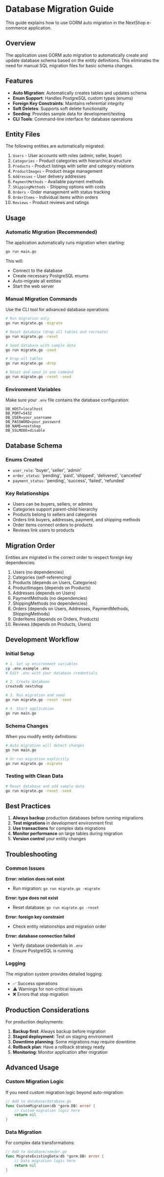 # Database Migration Guide

This guide explains how to use GORM auto migration in the NextShop e-commerce application.

## Overview

The application uses GORM auto migration to automatically create and update database schema based on the entity definitions. This eliminates the need for manual SQL migration files for basic schema changes.

## Features

- **Auto Migration**: Automatically creates tables and updates schema
- **Enum Support**: Handles PostgreSQL custom types (enums)
- **Foreign Key Constraints**: Maintains referential integrity
- **Soft Deletes**: Supports soft delete functionality
- **Seeding**: Provides sample data for development/testing
- **CLI Tools**: Command-line interface for database operations

## Entity Files

The following entities are automatically migrated:

1. `Users` - User accounts with roles (admin, seller, buyer)
2. `Categories` - Product categories with hierarchical structure
3. `Products` - Product listings with seller and category relations
4. `ProductImages` - Product image management
5. `Addresses` - User delivery addresses
6. `PaymentMethods` - Available payment methods
7. `ShippingMethods` - Shipping options with costs
8. `Orders` - Order management with status tracking
9. `OrderItems` - Individual items within orders
10. `Reviews` - Product reviews and ratings

## Usage

### Automatic Migration (Recommended)

The application automatically runs migration when starting:

```bash
go run main.go
```

This will:

- Connect to the database
- Create necessary PostgreSQL enums
- Auto-migrate all entities
- Start the web server

### Manual Migration Commands

Use the CLI tool for advanced database operations:

```bash
# Run migration only
go run migrate.go -migrate

# Reset database (drop all tables and recreate)
go run migrate.go -reset

# Seed database with sample data
go run migrate.go -seed

# Drop all tables
go run migrate.go -drop

# Reset and seed in one command
go run migrate.go -reset -seed
```

### Environment Variables

Make sure your `.env` file contains the database configuration:

```env
DB_HOST=localhost
DB_PORT=5432
DB_USER=your_username
DB_PASSWORD=your_password
DB_NAME=nextshop
DB_SSLMODE=disable
```

## Database Schema

### Enums Created

- `user_role`: 'buyer', 'seller', 'admin'
- `order_status`: 'pending', 'paid', 'shipped', 'delivered', 'cancelled'
- `payment_status`: 'pending', 'success', 'failed', 'refunded'

### Key Relationships

- Users can be buyers, sellers, or admins
- Categories support parent-child hierarchy
- Products belong to sellers and categories
- Orders link buyers, addresses, payment, and shipping methods
- Order items connect orders to products
- Reviews link users to products

## Migration Order

Entities are migrated in the correct order to respect foreign key dependencies:

1. Users (no dependencies)
2. Categories (self-referencing)
3. Products (depends on Users, Categories)
4. ProductImages (depends on Products)
5. Addresses (depends on Users)
6. PaymentMethods (no dependencies)
7. ShippingMethods (no dependencies)
8. Orders (depends on Users, Addresses, PaymentMethods, ShippingMethods)
9. OrderItems (depends on Orders, Products)
10. Reviews (depends on Products, Users)

## Development Workflow

### Initial Setup

```bash
# 1. Set up environment variables
cp .env.example .env
# Edit .env with your database credentials

# 2. Create database
createdb nextshop

# 3. Run migration and seed
go run migrate.go -reset -seed

# 4. Start application
go run main.go
```

### Schema Changes

When you modify entity definitions:

```bash
# Auto migration will detect changes
go run main.go

# Or run migration explicitly
go run migrate.go -migrate
```

### Testing with Clean Data

```bash
# Reset database and add sample data
go run migrate.go -reset -seed
```

## Best Practices

1. **Always backup** production databases before running migrations
2. **Test migrations** in development environment first
3. **Use transactions** for complex data migrations
4. **Monitor performance** on large tables during migration
5. **Version control** your entity changes

## Troubleshooting

### Common Issues

**Error: relation does not exist**

- Run migration: `go run migrate.go -migrate`

**Error: type does not exist**

- Reset database: `go run migrate.go -reset`

**Error: foreign key constraint**

- Check entity relationships and migration order

**Error: database connection failed**

- Verify database credentials in `.env`
- Ensure PostgreSQL is running

### Logging

The migration system provides detailed logging:

- ✅ Success operations
- ⚠️ Warnings for non-critical issues
- ❌ Errors that stop migration

## Production Considerations

For production deployments:

1. **Backup first**: Always backup before migration
2. **Staged deployment**: Test on staging environment
3. **Downtime planning**: Some migrations may require downtime
4. **Rollback plan**: Have a rollback strategy ready
5. **Monitoring**: Monitor application after migration

## Advanced Usage

### Custom Migration Logic

If you need custom migration logic beyond auto-migration:

```go
// Add to database/database.go
func CustomMigration(db *gorm.DB) error {
    // Custom migration logic here
    return nil
}
```

### Data Migration

For complex data transformations:

```go
// Add to database/seeder.go
func MigrateExistingData(db *gorm.DB) error {
    // Data migration logic here
    return nil
}
```
